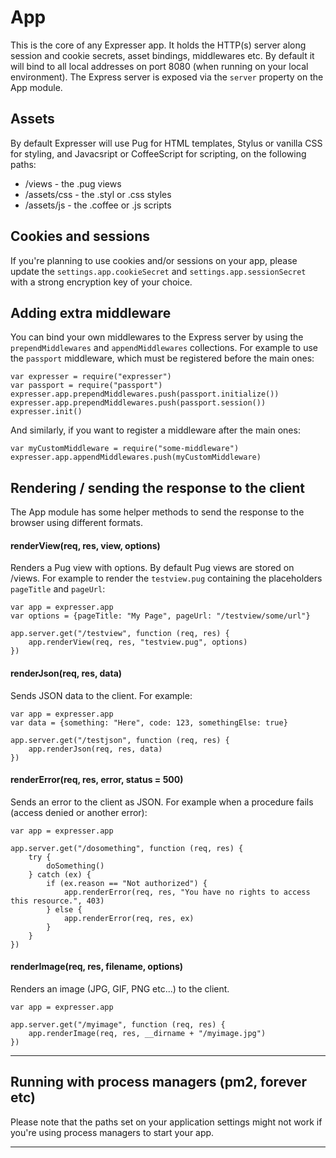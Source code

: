 # App

This is the core of any Expresser app. It holds the HTTP(s) server along session and cookie secrets, asset
bindings, middlewares etc. By default it will bind to all local addresses on port 8080 (when running
on your local environment). The Express server is exposed via the `server` property on the App module.

## Assets

By default Expresser will use Pug for HTML templates, Stylus or vanilla CSS for styling, and Javacsript
or CoffeeScript for scripting, on the following paths:

- /views - the .pug views
- /assets/css - the .styl or .css styles
- /assets/js - the .coffee or .js scripts

## Cookies and sessions

If you're planning to use cookies and/or sessions on your app, please update the `settings.app.cookieSecret` and
`settings.app.sessionSecret` with a strong encryption key of your choice.

## Adding extra middleware

You can bind your own middlewares to the Express server by using the `prependMiddlewares` and `appendMiddlewares`
collections. For example to use the `passport` middleware, which must be registered before the main ones:

    var expresser = require("expresser")
    var passport = require("passport")
    expresser.app.prependMiddlewares.push(passport.initialize())
    expresser.app.prependMiddlewares.push(passport.session())
    expresser.init()

And similarly, if you want to register a middleware after the main ones:

    var myCustomMiddleware = require("some-middleware")
    expresser.app.appendMiddlewares.push(myCustomMiddleware)

## Rendering / sending the response to the client

The App module has some helper methods to send the response to the browser using different formats.

#### renderView(req, res, view, options)

Renders a Pug view with options. By default Pug views are stored on /views. For example
to render the `testview.pug` containing the placeholders `pageTitle` and `pageUrl`:

    var app = expresser.app
    var options = {pageTitle: "My Page", pageUrl: "/testview/some/url"}

    app.server.get("/testview", function (req, res) {
        app.renderView(req, res, "testview.pug", options)
    })

#### renderJson(req, res, data)

Sends JSON data to the client. For example:

    var app = expresser.app
    var data = {something: "Here", code: 123, somethingElse: true}

    app.server.get("/testjson", function (req, res) {
        app.renderJson(req, res, data)
    })

#### renderError(req, res, error, status = 500)

Sends an error to the client as JSON. For example when a procedure fails (access denied or another error):

    var app = expresser.app

    app.server.get("/dosomething", function (req, res) {
        try {
            doSomething()
        } catch (ex) {
            if (ex.reason == "Not authorized") {
                app.renderError(req, res, "You have no rights to access this resource.", 403)
            } else {
                app.renderError(req, res, ex)
            }
        }
    })

#### renderImage(req, res, filename, options)

Renders an image (JPG, GIF, PNG etc...) to the client.

    var app = expresser.app

    app.server.get("/myimage", function (req, res) {
        app.renderImage(req, res, __dirname + "/myimage.jpg")
    })

---

## Running with process managers (pm2, forever etc)

Please note that the paths set on your application settings might not work if you're using process managers to start your app.

---
